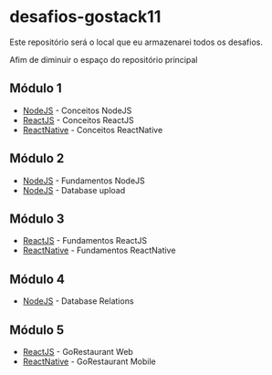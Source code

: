 # desafios-gostack11

Este repositório será o local que eu armazenarei todos os desafios.

Afim de diminuir o espaço do repositório principal


## Módulo 1

- [NodeJS](https://github.com/williamtorres1/nodejs-conceitos) - Conceitos NodeJS
- [ReactJS](https://github.com/williamtorres1/reactjs-conceitos) - Conceitos ReactJS
- [ReactNative](https://github.com/williamtorres1/reactnative-conceitos) - Conceitos ReactNative

## Módulo 2

- [NodeJS](https://github.com/williamtorres1/nodejs-fundamentos) - Fundamentos NodeJS
- [NodeJS](https://github.com/rocketseat-education/bootcamp-gostack-desafios/tree/master/desafio-database-upload) - Database upload

## Módulo 3

- [ReactJS](https://github.com/rocketseat-education/bootcamp-gostack-desafios/tree/master/desafio-fundamentos-reactjs) - Fundamentos ReactJS
- [ReactNative](https://github.com/rocketseat-education/bootcamp-gostack-desafios/tree/master/desafio-fundamentos-react-native) - Fundamentos ReactNative

## Módulo 4

- [NodeJS](https://github.com/rocketseat-education/bootcamp-gostack-desafios/tree/master/desafio-database-relations) - Database Relations

## Módulo 5

- [ReactJS](https://github.com/rocketseat-education/bootcamp-gostack-desafios/tree/master/desafio-reactjs-crud) - GoRestaurant Web
- [ReactNative](https://github.com/rocketseat-education/bootcamp-gostack-desafios/tree/master/desafio-react-native-delivery) - GoRestaurant Mobile